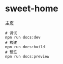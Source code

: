 # sweet-home

[主页](https://mengxiaocheng520.github.io/sweet-home/)

```shell
# 调试
npm run docs:dev
# 构建
npm run docs:build
# 预览
npm run docs:preview
```